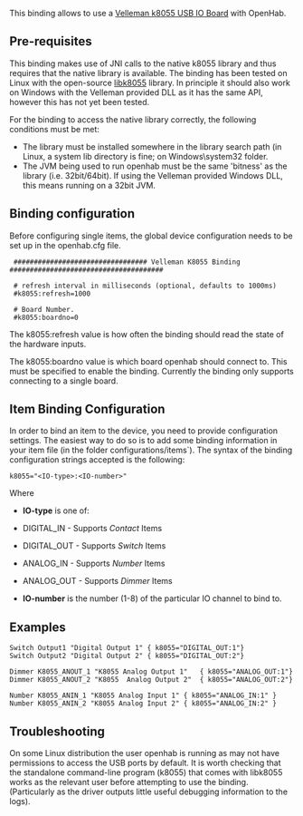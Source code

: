 This binding allows to use a [Velleman k8055 USB IO Board](http://www.vellemanusa.com/products/view/?country=us&lang=enu&id=500349) with OpenHab.

## Pre-requisites

This binding makes use of JNI calls to the native k8055 library and thus requires that the native library is available.  The binding has been tested on Linux with the open-source [libk8055](http://libk8055.sourceforge.net/) library.  In principle it should also work on Windows with the Velleman provided DLL as it has the same API, however this has not yet been tested.

For the binding to access the native library correctly, the following conditions must be met:
* The library must be installed somewhere in the library search path (in Linux, a system lib directory is fine; on Windows\system32 folder.
* The JVM being used to run openhab must be the same 'bitness' as the library (i.e. 32bit/64bit).  If using the Velleman provided Windows DLL, this means running on a 32bit JVM.  

## Binding configuration

Before configuring single items, the global device configuration needs to be set up in the openhab.cfg file.

     ################################# Velleman K8055 Binding ######################################  

     # refresh interval in milliseconds (optional, defaults to 1000ms)
     #k8055:refresh=1000

     # Board Number.
     #k8055:boardno=0



The k8055:refresh value is how often the binding should read the state of the hardware inputs.  

The k8055:boardno value is which board openhab should connect to. This must be specified to enable the binding.  Currently the binding only supports connecting to a single board.

## Item Binding Configuration

In order to bind an item to the device, you need to provide configuration settings.
 The easiest way to do so is to add some binding information in your item file (in the folder configurations/items`). 
The syntax of the binding configuration strings accepted is the following:

    k8055="<IO-type>:<IO-number>"

Where 
* **IO-type** is one of:
 * DIGITAL_IN - Supports _Contact_ Items
 * DIGITAL_OUT - Supports _Switch_ Items
 * ANALOG_IN - Supports _Number_ Items
 * ANALOG_OUT - Supports _Dimmer_ Items

* **IO-number** is the number (1-8) of the particular IO channel to bind to.

## Examples

    Switch Output1 "Digital Output 1" { k8055="DIGITAL_OUT:1"}
    Switch Output2 "Digital Output 2" { k8055="DIGITAL_OUT:2"}
    
    Dimmer K8055_ANOUT_1 "K8055 Analog Output 1"   { k8055="ANALOG_OUT:1"}
    Dimmer K8055_ANOUT_2 "K8055  Analog Output 2"  { k8055="ANALOG_OUT:2"}
    
    Number K8055_ANIN_1 "K8055 Analog Input 1" { k8055="ANALOG_IN:1" } 
    Number K8055_ANIN_2 "K8055 Analog Input 2" { k8055="ANALOG_IN:2" }

## Troubleshooting
On some Linux distribution the user openhab is running as may not have permissions to access the USB ports by default.  It is worth checking that the standalone command-line program (k8055) that comes with libk8055 works as the relevant user before attempting to use the binding.  (Particularly as the driver outputs little useful debugging information to the logs).
